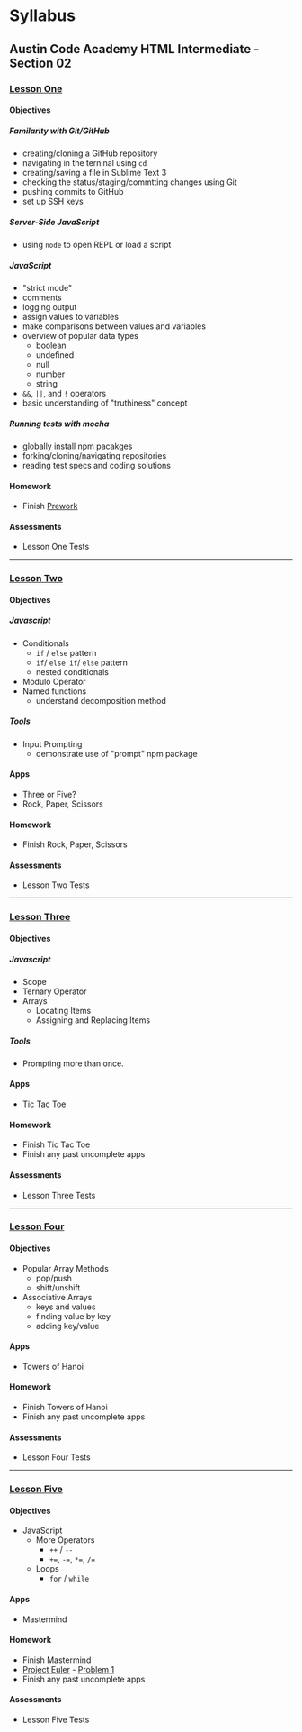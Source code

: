 # Syllabus
## Austin Code Academy HTML Intermediate - Section 02
### [Lesson One](https://github.com/AustinCodingAcademy/HTMLIntermediateSection2/blob/master/LessonOne.md)
#### Objectives
##### Familarity with Git/GitHub
* creating/cloning a GitHub repository
* navigating in the terninal using `cd`
* creating/saving a file in Sublime Text 3
* checking the status/staging/commtting changes using Git
* pushing commits to GitHub
* set up SSH keys

##### Server-Side JavaScript
* using `node` to open REPL or load a script

##### JavaScript
* "strict mode"
* comments
* logging output
* assign values to variables
* make comparisons between values and variables
* overview of popular data types
  * boolean
  * undefined
  * null
  * number
  * string
* `&&`, `||`, and `!` operators
* basic understanding of "truthiness" concept

##### Running tests with mocha
* globally install npm pacakges
* forking/cloning/navigating repositories 
* reading test specs and coding solutions

#### Homework
* Finish [Prework](https://github.com/AustinCodingAcademy/HTMLIntermediateSection2/blob/master/Prework.md)

#### Assessments
* Lesson One Tests

---
### [Lesson Two](https://github.com/AustinCodingAcademy/HTMLIntermediateSection2/blob/master/LessonTwo.md)
#### Objectives
##### Javascript
* Conditionals
  * `if` / `else` pattern
  * `if`/ `else if`/ `else` pattern
  * nested conditionals
* Modulo Operator
* Named functions
  * understand decomposition method

##### Tools
* Input Prompting
  * demonstrate use of "prompt" npm package

#### Apps
* Three or Five?
* Rock, Paper, Scissors

#### Homework
* Finish Rock, Paper, Scissors

#### Assessments
* Lesson Two Tests

---
### [Lesson Three](https://github.com/AustinCodingAcademy/HTMLIntermediateSection2/blob/master/LessonThree.md)
#### Objectives
##### Javascript
* Scope
* Ternary Operator
* Arrays
  * Locating Items
  * Assigning and Replacing Items

##### Tools
* Prompting more than once.

#### Apps
* Tic Tac Toe

#### Homework
* Finish Tic Tac Toe
* Finish any past uncomplete apps

#### Assessments
* Lesson Three Tests

---
### [Lesson Four](https://github.com/AustinCodingAcademy/HTMLIntermediateSection2/blob/master/LessonFour.md)
#### Objectives
* Popular Array Methods
  * pop/push
  * shift/unshift
* Associative Arrays
  * keys and values
  * finding value by key
  * adding key/value

#### Apps
* Towers of Hanoi

#### Homework
* Finish Towers of Hanoi
* Finish any past uncomplete apps

#### Assessments
* Lesson Four Tests

---
### [Lesson Five](https://github.com/AustinCodingAcademy/HTMLIntermediateSection2/blob/master/LessonFive.md)
#### Objectives
* JavaScript
  * More Operators
    * `++` / `--`
    * `+=`, `-=`, `*=`, `/=`
  * Loops
    * `for` / `while`

#### Apps
* Mastermind

#### Homework
* Finish Mastermind
* [Project Euler](https://projecteuler.net) - [Problem 1](https://projecteuler.net/problem=1)
* Finish any past uncomplete apps

#### Assessments
* Lesson Five Tests
